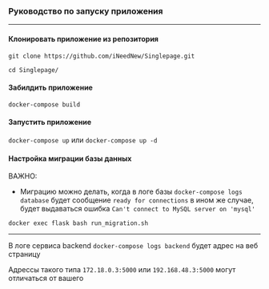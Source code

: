 ### Руководство по запуску приложения

<hr>

#### Клонировать приложение из репозитория

```git clone https://github.com/iNeedNew/Singlepage.git```

```cd Singlepage/```

#### Забилдить приложение

```docker-compose build```

#### Запустить приложение

```docker-compose up``` или ```docker-compose up -d```


#### Настройка миграции базы данных

ВАЖНО:

- Миграцию можно делать, когда в логе базы ```docker-compose logs database``` будет сообщение ```ready for connections```
в ином же случае, будет выдаваться ошибка 
```Can't connect to MySQL server on 'mysql'``` 

```docker exec flask bash run_migration.sh```

<hr>

В логе сервиса backend ```docker-compose logs backend``` будет адрес на веб страницу

Адрессы такого типа ```172.18.0.3:5000``` или ```192.168.48.3:5000``` могут отличаться от вашего
